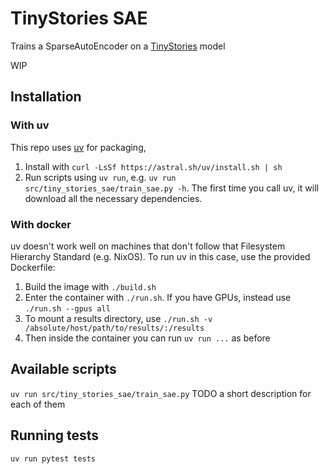 # TinyStories SAE
Trains a SparseAutoEncoder on a [TinyStories](https://huggingface.co/roneneldan/TinyStories-33M) model 

WIP

## Installation

### With uv
This repo uses [uv](https://github.com/astral-sh/uv) for packaging, 
1. Install with `curl -LsSf https://astral.sh/uv/install.sh | sh`
2. Run scripts using `uv run`, e.g. `uv run src/tiny_stories_sae/train_sae.py -h`.
   The first time you call uv, it will download all the necessary dependencies.

### With docker
uv doesn't work well on machines that don't follow that Filesystem Hierarchy Standard (e.g. NixOS).
To run uv in this case, use the provided Dockerfile:

1. Build the image with `./build.sh`
2. Enter the container with `./run.sh`. If you have GPUs, instead use `./run.sh --gpus all`
3. To mount a results directory, use `./run.sh -v /absolute/host/path/to/results/:/results`
4. Then inside the container you can run `uv run ...` as before

## Available scripts
`uv run src/tiny_stories_sae/train_sae.py`
TODO a short description for each of them

## Running tests
`uv run pytest tests`
